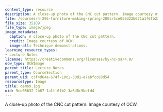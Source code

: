 ```yaml
---
content_type: resource
description: A close-up photo of the CNC cut pattern. Image courtesy of OCW.
file: /courses/4-296-furniture-making-spring-2005/5ce056322b671a1f6fb23a6d0c9befd4_demo9.jpg
file_size: 35109
file_type: image/jpeg
image_metadata:
  caption: A close-up photo of the CNC cut pattern.
  credit: Image courtesy of OCW.
  image-alt: Technique demonstrations.
learning_resource_types:
- Lecture Notes
license: https://creativecommons.org/licenses/by-nc-sa/4.0/
ocw_type: OCWImage
parent_title: Lecture Notes
parent_type: CourseSection
parent_uid: c3f4d64a-674f-10c1-30d1-e7abfcc80d54
resourcetype: Image
title: demo9.jpg
uid: 5ce05632-2b67-1a1f-6fb2-3a6d0c9befd4
---
```

A close-up photo of the CNC cut pattern. Image courtesy of OCW.